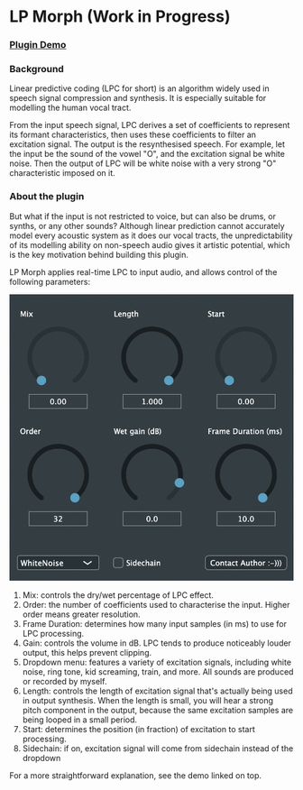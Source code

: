 # LP Morph (Work in Progress)

### [Plugin Demo](https://drive.google.com/file/d/1vFPuKh455JisTIh8pYWHy9DkOq8HJ3YP/viewhttps://drive.google.com/file/d/1v_1yRhYxDeW2HGc8Xrev9TFbFtctd5HF/view?usp=drive_linkhttps://drive.google.com/file/d/1pSDDkjCGImsYZ_IlyGU_NulDk03rHYPb/view?usp=sharinghttps://drive.google.com/file/d/1PZ8PmsiGHm-4qqMvpU1HNK3sbAYAznpV/view?usp=sharing)

### Background

Linear predictive coding (LPC for short) is an algorithm widely used in speech signal compression and synthesis. It is especially suitable for modelling the human vocal tract.

From the input speech signal, LPC derives a set of coefficients to represent its formant characteristics, then uses these coefficients to filter an excitation signal. The output is the resynthesised speech. For example, let the input be the sound of the vowel "O", and the excitation signal be white noise. Then the output of LPC will be white noise with a very strong "O" characteristic imposed on it.

### About the plugin

But what if the input is not restricted to voice, but can also be drums, or synths, or any other sounds? Although linear prediction cannot accurately model every acoustic system as it does our vocal tracts, the unpredictability of its modelling ability on non-speech audio gives it artistic potential, which is the key motivation behind building this plugin.

LP Morph applies real-time LPC to input audio, and allows control of the following parameters:

 ![1744420131593.png](./1744420131593.png)

1. Mix: controls the dry/wet percentage of LPC effect.
2. Order: the number of coefficients used to characterise the input. Higher order means greater resolution.
3. Frame Duration: determines how many input samples (in ms) to use for LPC processing.
4. Gain: controls the volume in dB. LPC tends to produce noticeably louder output, this helps prevent clipping.
5. Dropdown menu: features a variety of excitation signals, including white noise, ring tone, kid screaming, train, and more. All sounds are produced or recorded by myself.
6. Length: controls the length of excitation signal that's actually being used in output synthesis. When the length is small, you will hear a strong pitch component in the output, because the same excitation samples are being looped in a small period.
7. Start: determines the position (in fraction) of excitation to start processing.
8. Sidechain: if on, excitation signal will come from sidechain instead of the dropdown

For a more straightforward explanation, see the demo linked on top.
